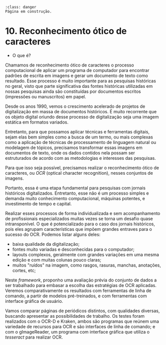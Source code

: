 ```{admonition} Atenção
:class: danger
Página em construção.
```

# 10. Reconhecimento ótico de caracteres

- O que é?

Chamamos de reconhecimento ótico de caracteres o processo computacional de aplicar um programa de computador para encontrar padrões de escrita em imagens e gerar um documento de texto como resultado. Esse processo é muito importante para as pesquisas históricas no geral, visto que parte significativa das fontes históricas utilizadas em nossas pesquisas ainda são constituídas por documentos escritos (impressões ou manuscritos) em papel. 

Desde os anos 1990, vemos o crescimento acelerado de projetos de digitalização em massa de documentos históricos. É muito recorrente que os objeto digital oriundo desse processo de digitalização seja uma imagem estática em formatos variados.

Entretanto, para que possamos aplicar técnicas e ferramentas digitais, sejam elas bem simples como a busca de um termo, ou mais  complexas como a aplicação de técnicas de processamento de linguagem natural ou modelagem de tópicos, precisamos transformar essas imagens em documentos de texto, onde os dados contidos nela possam ser estruturados de acordo com as metodologias e interesses das pesquisas.

Para que isso seja possível, precisamos realizar o reconhecimento ótico de caracteres, ou *OCR* (optical character recognition), nesses conjuntos de imagens.

Portanto, essa é uma etapa fundamental para pesquisas com jornais históricos digitalizados. Entretanto, esse não é um processo simples e demanda muito conhecimento computacional, máquinas potentes, e investimento de tempo e capital.

Realizar esses processos de forma individualizada e sem acompanhamento de profissionais especializados muitas vezes se torna um desafio quase intransponível. O que é potencializado para o caso dos jornais históricos, pois eles agrupam características que impõem grandes entraves para o sucesso do OCR. Podemos listar alguns deles:

- baixa qualidade da digitalização;
- fontes muito variadas e desconhecidas para o computador;
- layouts complexos, geralmente com grandes variações em uma mesma edição e com muitas colunas pouco claras;
- muitos "ruídos" na imagem, como rasgos, rasuras, manchas, anotações, cortes, etc;

Neste *framework*, proponho uma avaliação prévia do conjunto de dados a ser trabalhado para embasar a escolha das estratégias de OCR aplicadas. Veremos comparativamente os resultados com ferramentas de linha de comando, a partir de modelos pré-treinados, e com ferramentas com interface gráfica de usuário.

Vamos comparar páginas de periódicos distintos, com qualidades diversas, buscando apresentar as possibilidades de trabalho. Os testes foram realizados com o OCR-D e Kraken, ambos são programas que reúnem uma variedade de recursos para OCR e são interfaces de linha de comando; e com o gImageReader, um programa com interface gráfica que utiliza o *tesseract* para realizar OCR.
